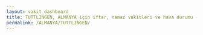 ```yaml
---
layout: vakit_dashboard
title: TUTTLINGEN, ALMANYA için iftar, namaz vakitleri ve hava durumu - ilçe/eyalet seç
permalink: /ALMANYA/TUTTLINGEN/
---
```


<script type="text/javascript">
  var GLOBAL_COUNTRY = 'ALMANYA';
  var GLOBAL_CITY = 'TUTTLINGEN';
  var GLOBAL_STATE = '';
  var lat = 72;
  var lon = 21;
</script>
